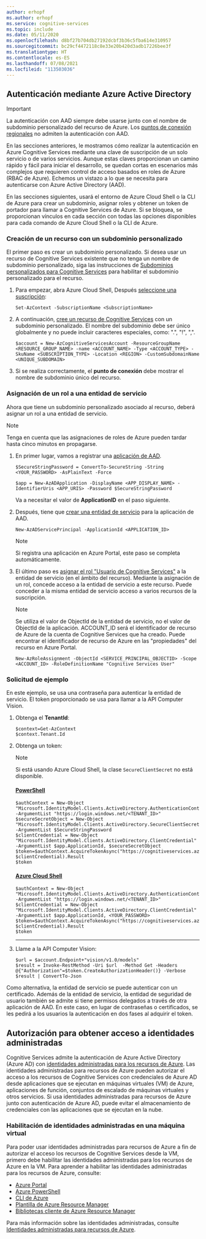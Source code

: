 ```yaml
---
author: erhopf
ms.author: erhopf
ms.service: cognitive-services
ms.topic: include
ms.date: 05/11/2020
ms.openlocfilehash: d8bf27b704db27192dcbf3b36c5fba614e310957
ms.sourcegitcommit: bc29cf4472118c8e33e20b420d3adb17226bee3f
ms.translationtype: HT
ms.contentlocale: es-ES
ms.lasthandoff: 07/08/2021
ms.locfileid: "113503036"
---
```

## <a name="authenticate-with-azure-active-directory"></a>Autenticación mediante Azure Active Directory

> [!IMPORTANT]
> La autenticación con AAD siempre debe usarse junto con el nombre de subdominio personalizado del recurso de Azure. Los [puntos de conexión regionales](../articles/cognitive-services/cognitive-services-custom-subdomains.md#is-there-a-list-of-regional-endpoints) no admiten la autenticación con AAD.

En las secciones anteriores, le mostramos cómo realizar la autenticación en Azure Cognitive Services mediante una clave de suscripción de un solo servicio o de varios servicios. Aunque estas claves proporcionan un camino rápido y fácil para iniciar el desarrollo, se quedan cortas en escenarios más complejos que requieren control de acceso basados en roles de Azure (RBAC de Azure). Echemos un vistazo a lo que se necesita para autenticarse con Azure Active Directory (AAD).

En las secciones siguientes, usará el entorno de Azure Cloud Shell o la CLI de Azure para crear un subdominio, asignar roles y obtener un token de portador para llamar a Cognitive Services de Azure. Si se bloquea, se proporcionan vínculos en cada sección con todas las opciones disponibles para cada comando de Azure Cloud Shell o la CLI de Azure.

### <a name="create-a-resource-with-a-custom-subdomain"></a>Creación de un recurso con un subdominio personalizado

El primer paso es crear un subdominio personalizado. Si desea usar un recurso de Cognitive Services existente que no tenga un nombre de subdominio personalizado, siga las instrucciones de [Subdominios personalizados para Cognitive Services](../articles/cognitive-services/cognitive-services-custom-subdomains.md#how-does-this-impact-existing-resources) para habilitar el subdominio personalizado para el recurso.

1. Para empezar, abra Azure Cloud Shell, Después [seleccione una suscripción](/powershell/module/az.accounts/set-azcontext):

   ```powershell-interactive
   Set-AzContext -SubscriptionName <SubscriptionName>
   ```

2. A continuación, [cree un recurso de Cognitive Services](/powershell/module/az.cognitiveservices/new-azcognitiveservicesaccount) con un subdominio personalizado. El nombre del subdominio debe ser único globalmente y no puede incluir caracteres especiales, como: ".", "!", ",".

   ```powershell-interactive
   $account = New-AzCognitiveServicesAccount -ResourceGroupName <RESOURCE_GROUP_NAME> -name <ACCOUNT_NAME> -Type <ACCOUNT_TYPE> -SkuName <SUBSCRIPTION_TYPE> -Location <REGION> -CustomSubdomainName <UNIQUE_SUBDOMAIN>
   ```

3. Si se realiza correctamente, el **punto de conexión** debe mostrar el nombre de subdominio único del recurso.


### <a name="assign-a-role-to-a-service-principal"></a>Asignación de un rol a una entidad de servicio

Ahora que tiene un subdominio personalizado asociado al recurso, deberá asignar un rol a una entidad de servicio.

> [!NOTE]
> Tenga en cuenta que las asignaciones de roles de Azure pueden tardar hasta cinco minutos en propagarse.

1. En primer lugar, vamos a registrar una [aplicación de AAD](/powershell/module/Az.Resources/New-AzADApplication).

   ```powershell-interactive
   $SecureStringPassword = ConvertTo-SecureString -String <YOUR_PASSWORD> -AsPlainText -Force

   $app = New-AzADApplication -DisplayName <APP_DISPLAY_NAME> -IdentifierUris <APP_URIS> -Password $SecureStringPassword
   ```

   Va a necesitar el valor de **ApplicationID** en el paso siguiente.

2. Después, tiene que [crear una entidad de servicio](/powershell/module/az.resources/new-azadserviceprincipal) para la aplicación de AAD.

   ```powershell-interactive
   New-AzADServicePrincipal -ApplicationId <APPLICATION_ID>
   ```

   >[!NOTE]
   > Si registra una aplicación en Azure Portal, este paso se completa automáticamente.

3. El último paso es [asignar el rol "Usuario de Cognitive Services"](/powershell/module/az.Resources/New-azRoleAssignment) a la entidad de servicio (en el ámbito del recurso). Mediante la asignación de un rol, concede acceso a la entidad de servicio a este recurso. Puede conceder a la misma entidad de servicio acceso a varios recursos de la suscripción.
   >[!NOTE]
   > Se utiliza el valor de ObjectId de la entidad de servicio, no el valor de ObjectId de la aplicación.
   > ACCOUNT_ID será el identificador de recurso de Azure de la cuenta de Cognitive Services que ha creado. Puede encontrar el identificador de recurso de Azure en las "propiedades" del recurso en Azure Portal.

   ```azurecli-interactive
   New-AzRoleAssignment -ObjectId <SERVICE_PRINCIPAL_OBJECTID> -Scope <ACCOUNT_ID> -RoleDefinitionName "Cognitive Services User"
   ```

### <a name="sample-request"></a>Solicitud de ejemplo

En este ejemplo, se usa una contraseña para autenticar la entidad de servicio. El token proporcionado se usa para llamar a la API Computer Vision.

1. Obtenga el **TenantId**:
   ```powershell-interactive
   $context=Get-AzContext
   $context.Tenant.Id
   ```

2. Obtenga un token:
   > [!NOTE]
   > Si está usando Azure Cloud Shell, la clase `SecureClientSecret` no está disponible. 

   #### <a name="powershell"></a>[PowerShell](#tab/powershell)
   ```powershell-interactive
   $authContext = New-Object "Microsoft.IdentityModel.Clients.ActiveDirectory.AuthenticationContext" -ArgumentList "https://login.windows.net/<TENANT_ID>"
   $secureSecretObject = New-Object "Microsoft.IdentityModel.Clients.ActiveDirectory.SecureClientSecret" -ArgumentList $SecureStringPassword   
   $clientCredential = New-Object "Microsoft.IdentityModel.Clients.ActiveDirectory.ClientCredential" -ArgumentList $app.ApplicationId, $secureSecretObject
   $token=$authContext.AcquireTokenAsync("https://cognitiveservices.azure.com/", $clientCredential).Result
   $token
   ```
   
   #### <a name="azure-cloud-shell"></a>[Azure Cloud Shell](#tab/azure-cloud-shell)
   ```Azure Cloud Shell
   $authContext = New-Object "Microsoft.IdentityModel.Clients.ActiveDirectory.AuthenticationContext" -ArgumentList "https://login.windows.net/<TENANT_ID>"
   $clientCredential = New-Object "Microsoft.IdentityModel.Clients.ActiveDirectory.ClientCredential" -ArgumentList $app.ApplicationId, <YOUR_PASSWORD>
   $token=$authContext.AcquireTokenAsync("https://cognitiveservices.azure.com/", $clientCredential).Result
   $token
   ``` 

   ---

3. Llame a la API Computer Vision:
   ```powershell-interactive
   $url = $account.Endpoint+"vision/v1.0/models"
   $result = Invoke-RestMethod -Uri $url  -Method Get -Headers @{"Authorization"=$token.CreateAuthorizationHeader()} -Verbose
   $result | ConvertTo-Json
   ```

Como alternativa, la entidad de servicio se puede autenticar con un certificado. Además de la entidad de servicio, la entidad de seguridad de usuario también se admite si tiene permisos delegados a través de otra aplicación de AAD. En este caso, en lugar de contraseñas o certificados, se les pedirá a los usuarios la autenticación en dos fases al adquirir el token.

## <a name="authorize-access-to-managed-identities"></a>Autorización para obtener acceso a identidades administradas
 
Cognitive Services admite la autenticación de Azure Active Directory (Azure AD) con [identidades administradas para los recursos de Azure](../articles/active-directory/managed-identities-azure-resources/overview.md). Las identidades administradas para recursos de Azure pueden autorizar el acceso a los recursos de Cognitive Services con credenciales de Azure AD desde aplicaciones que se ejecutan en máquinas virtuales (VM) de Azure, aplicaciones de función, conjuntos de escalado de máquinas virtuales y otros servicios. Si usa identidades administradas para recursos de Azure junto con autenticación de Azure AD, puede evitar el almacenamiento de credenciales con las aplicaciones que se ejecutan en la nube.  

### <a name="enable-managed-identities-on-a-vm"></a>Habilitación de identidades administradas en una máquina virtual

Para poder usar identidades administradas para recursos de Azure a fin de autorizar el acceso los recursos de Cognitive Services desde la VM, primero debe habilitar las identidades administradas para los recursos de Azure en la VM. Para aprender a habilitar las identidades administradas para los recursos de Azure, consulte:

- [Azure Portal](../articles/active-directory/managed-identities-azure-resources/qs-configure-portal-windows-vm.md)
- [Azure PowerShell](../articles/active-directory/managed-identities-azure-resources/qs-configure-powershell-windows-vm.md)
- [CLI de Azure](../articles/active-directory/managed-identities-azure-resources/qs-configure-cli-windows-vm.md)
- [Plantilla de Azure Resource Manager](../articles/active-directory/managed-identities-azure-resources/qs-configure-template-windows-vm.md)
- [Bibliotecas cliente de Azure Resource Manager](../articles/active-directory/managed-identities-azure-resources/qs-configure-sdk-windows-vm.md)

Para más información sobre las identidades administradas, consulte [Identidades administradas para recursos de Azure](../articles/active-directory/managed-identities-azure-resources/overview.md).
